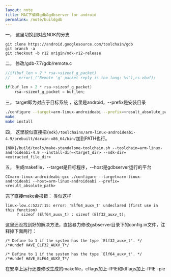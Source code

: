 ```yaml
---
layout: note
title: MAC下编译gdb&gdbserver for android
permalink: /note/buildgdb
---
```



一，
这里切换到对应NDK的分支
```
git clone https://android.googlesource.com/toolchain/gdb
git branch -a 
git checkout -b r12 origin/ndk-r12-release
```

二，
修改/gdb-7.7/gdb/remote.c
```cpp
//if(buf_len > 2 * rsa->sizeof_g_packet)
//    error(_("Remote 'g' packet reply is too long: %s"),rs->buf);

if(buf_len > 2 * rsa->sizeof_g_packet)
    rsa->sizeof_g_packet = buf_len;
```

三，
target即为对应于目标系统 ，这里是android，--prefix是安装目录
```bash
./configure --target=arm-linux-androideabi --prefix=<result_absolute_path>
make
make install
```

四，
这里貌似直接把`{ndk}/toolchains/arm-linux-androideabi-4.9/prebuilt/darwin-x86_64/bin/`加到PATH也行。
```
{NDK}/build/tools/make-standalone-toolchain.sh --toolchain=arm-linux-androideabi-4.9 --install-dir=<target_dir> --ndk-dir=<extracted_file_dir>
```
五，
生成makefile，--target是目标程序，--host是gdbserver运行的平台
```
CC=arm-linux-androideabi-gcc ./configure --target=arm-linux-androideabi --host=arm-linux-androideabi --prefix=<result_absolute_path>
```
完了直接make会报错：
类似这样
```
linux-low.c:5227:15: error: 'Elf64_auxv_t' undeclared (first use in this function)
     ? sizeof (Elf64_auxv_t) : sizeof (Elf32_auxv_t);
```
这里还没找到好的解决方法，直接暴力修改gsbserver目录下的config.in文件，注释掉下面两行：
```
/* Define to 1 if the system has the type `Elf32_auxv_t'. */
/*#undef HAVE_ELF32_AUXV_T*/

/* Define to 1 if the system has the type `Elf64_auxv_t'. */
/*#undef HAVE_ELF64_AUXV_T*/
```

在安卓上运行还要修改生成的makefile，cflags加上-fPIE和ldflags加上-fPIE -pie